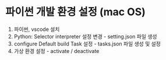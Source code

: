 # 파이썬 개발 환경 설정 (mac OS)

1. 파이썬, vscode 설치
2. Python: Selector interpreter 설정 변경 - setting.json 파일 생성
3. configure Default build Task 설정 - tasks.json 파일 생성 및 설정
4. 가상 환경 설정 - activate / deactivate 